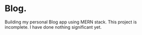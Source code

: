 # Blog.
Building my personal Blog app using MERN stack. This project is incomplete. I have done nothing significant yet. 
